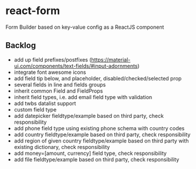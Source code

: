 # react-form
Form Builder based on key-value config as a ReactJS component

## Backlog
- add up field prefixes/postfixes (https://material-ui.com/components/text-fields/#input-adornments)
- integrate font awesome icons
- add field tip below, and placeholder, disabled/checked/selected prop
- several fields in line and fields groups
- inherit common Field and FieldProps
- inherit field types, i.e. add email field type with validation
- add twbs datalist support
- custom field type
- add datepicker fieldtype/example based on third party, check responsibility
- add phone field type using existing phone schema with country codes
- add country fieldtype/example based on third party, check responsibility
- add region of given country fieldtype/example based on third party with existing dictionary, check responsibility
- add money=[amount, currency] field type, check responsibility
- add file fieldtype/example based on third party, check responsibility